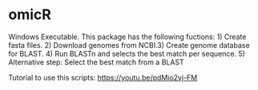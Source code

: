 # omicR
Windows Executable. This package has the following fuctions: 1) Create fasta files. 2) Download genomes from NCBI.3) Create genome database for BLAST. 4) Run BLASTn and selects the best match per sequence. 5) Alternative step: Select the best match from a BLAST 

Tutorial to use this scripts: https://youtu.be/pdMio2vj-FM 
